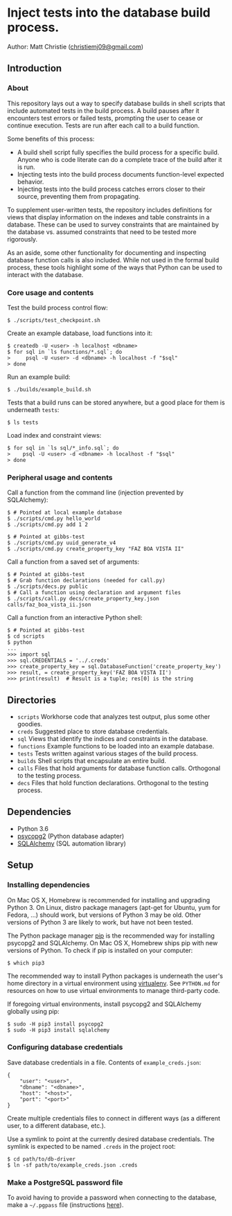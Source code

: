 # Inject tests into the database build process.

Author: Matt Christie (christiemj09@gmail.com)

## Introduction

### About

This repository lays out a way to specify database builds in shell scripts that
include automated tests in the build process. A build pauses after it encounters
test errors or failed tests, prompting the user to cease or continue execution.
Tests are run after each call to a build function.

Some benefits of this process:

* A build shell script fully specifies the build process for a specific build. Anyone who is code literate can do a complete trace of the build after it is run.
* Injecting tests into the build process documents function-level expected behavior.
* Injecting tests into the build process catches errors closer to their source, preventing them from propagating.

To supplement user-written tests, the repository includes definitions for views that display
information on the indexes and table constraints in a database. These can be used to survey
constraints that are maintained by the database vs. assumed constraints that need to be tested
more rigorously.

As an aside, some other functionality for documenting and inspecting database function calls
is also included. While not used in the formal build process, these tools highlight some
of the ways that Python can be used to interact with the database.

### Core usage and contents

Test the build process control flow:

```
$ ./scripts/test_checkpoint.sh
```

Create an example database, load functions into it:

```
$ createdb -U <user> -h localhost <dbname>
$ for sql in `ls functions/*.sql`; do
>     psql -U <user> -d <dbname> -h localhost -f "$sql"
> done
```

Run an example build:

```
$ ./builds/example_build.sh
```

Tests that a build runs can be stored anywhere, but a good place for them is underneath `tests`:

```
$ ls tests
```

Load index and constraint views:

```
$ for sql in `ls sql/*_info.sql`; do
>    psql -U <user> -d <dbname> -h localhost -f "$sql"
> done
```

### Peripheral usage and contents

Call a function from the command line (injection prevented by SQLAlchemy):

```
$ # Pointed at local example database
$ ./scripts/cmd.py hello_world
$ ./scripts/cmd.py add 1 2

$ # Pointed at gibbs-test
$ ./scripts/cmd.py uuid_generate_v4
$ ./scripts/cmd.py create_property_key "FAZ BOA VISTA II"
```

Call a function from a saved set of arguments:

```
$ # Pointed at gibbs-test
$ # Grab function declarations (needed for call.py)
$ ./scripts/decs.py public
$ # Call a function using declaration and argument files
$ ./scripts/call.py decs/create_property_key.json calls/faz_boa_vista_ii.json
```

Call a function from an interactive Python shell:

```
$ # Pointed at gibbs-test
$ cd scripts
$ python
...
>>> import sql
>>> sql.CREDENTIALS = '../.creds'
>>> create_property_key = sql.DatabaseFunction('create_property_key')
>>> result, = create_property_key('FAZ BOA VISTA II')
>>> print(result)  # Result is a tuple; res[0] is the string
```

## Directories

* `scripts` Workhorse code that analyzes test output, plus some other goodies.
* `creds` Suggested place to store database credentials.
* `sql` Views that identify the indices and constraints in the database.
* `functions` Example functions to be loaded into an example database.
* `tests` Tests written against various stages of the build process.
* `builds` Shell scripts that encapsulate an entire build.
* `calls` Files that hold arguments for database function calls. Orthogonal to the testing process.
* `decs` Files that hold function declarations. Orthogonal to the testing process.

## Dependencies

* Python 3.6
* [psycopg2](http://initd.org/psycopg/docs/) (Python database adapter)
* [SQLAlchemy](https://www.sqlalchemy.org/) (SQL automation library)

## Setup

### Installing dependencies

On Mac OS X, Homebrew is recommended for installing and upgrading Python 3. On Linux,
distro package managers (apt-get for Ubuntu, yum for Fedora, ...) should work, but
versions of Python 3 may be old. Other versions of Python 3 are likely to work, but
have not been tested.

The Python package manager [pip](https://pip.pypa.io/en/stable/) is the recommended
way for installing psycopg2 and SQLAlchemy. On Mac OS X, Homebrew ships pip with new
versions of Python. To check if pip is installed on your computer:

```
$ which pip3
```

The recommended way to install Python packages is underneath the user's home directory
in a virtual environment using [virtualenv](https://virtualenv.pypa.io/en/stable/). See
`PYTHON.md` for resources on how to use virtual environments to manage third-party code.

If foregoing virtual environments, install psycopg2 and SQLAlchemy globally using pip:

```
$ sudo -H pip3 install psycopg2
$ sudo -H pip3 install sqlalchemy
```

### Configuring database credentials

Save database credentials in a file. Contents of `example_creds.json`:

```
{
    "user": "<user>",
    "dbname": "<dbname>",
    "host": "<host>",
    "port": "<port>"
}
```

Create multiple credentials files to connect in different ways (as a different user,
to a different database, etc.).

Use a symlink to point at the currently desired database credentials.
The symlink is expected to be named `.creds` in the project root:

```
$ cd path/to/db-driver
$ ln -sf path/to/example_creds.json .creds
```

### Make a PostgreSQL password file

To avoid having to provide a password when connecting to the database, make a `~/.pgpass` file
(instructions [here](https://www.postgresql.org/docs/9.6/static/libpq-pgpass.html)).


